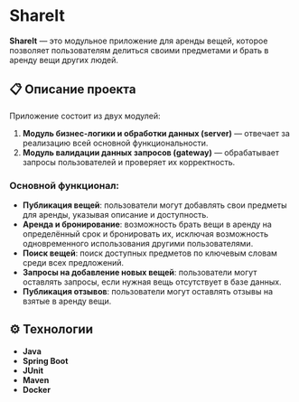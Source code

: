 # ShareIt

**ShareIt** — это модульное приложение для аренды вещей, которое позволяет пользователям делиться своими предметами и брать в аренду вещи других людей.

## 📋 Описание проекта

Приложение состоит из двух модулей:
1. **Модуль бизнес-логики и обработки данных (server)** — отвечает за реализацию всей основной функциональности.
2. **Модуль валидации данных запросов (gateway)** — обрабатывает запросы пользователей и проверяет их корректность.

### Основной функционал:
- **Публикация вещей**: пользователи могут добавлять свои предметы для аренды, указывая описание и доступность.
- **Аренда и бронирование**: возможность брать вещи в аренду на определённый срок и бронировать их, исключая возможность одновременного использования другими пользователями.
- **Поиск вещей**: поиск доступных предметов по ключевым словам среди всех предложений.
- **Запросы на добавление новых вещей**: пользователи могут оставлять запросы, если нужная вещь отсутствует в базе данных.
- **Публикация отзывов**: пользователи могут оставлять отзывы на взятые в аренду вещи.

## ⚙️ Технологии

- **Java**
- **Spring Boot**
- **JUnit**
- **Maven**
- **Docker**

